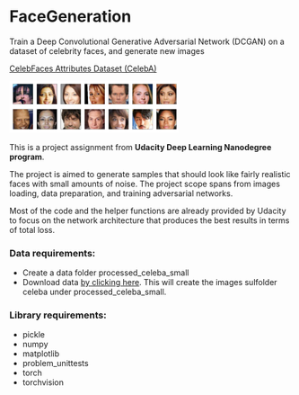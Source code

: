 # FaceGeneration
Train a Deep Convolutional Generative Adversarial Network (DCGAN) on a dataset of celebrity faces, and generate new images

[CelebFaces Attributes Dataset (CelebA)](http://mmlab.ie.cuhk.edu.hk/projects/CelebA.html)

<img src='assets/processed_face_data.png' width=60% />

This is a project assignment from **Udacity Deep Learning Nanodegree program**.

The project is aimed to generate samples that should look like fairly realistic faces with small amounts of noise. The project scope spans from images loading, data preparation, and training adversarial networks. 

Most of the code and the helper functions are already provided by Udacity to focus on the network architecture that produces the best results in terms of total loss.

### Data requirements:
- Create a data folder processed_celeba_small
- Download data [by clicking here](https://s3.amazonaws.com/video.udacity-data.com/topher/2018/November/5be7eb6f_processed-celeba-small/processed-celeba-small.zip). This will create the images sulfolder celeba under processed_celeba_small.

### Library requirements:
- pickle
- numpy
- matplotlib
- problem_unittests
- torch
- torchvision
